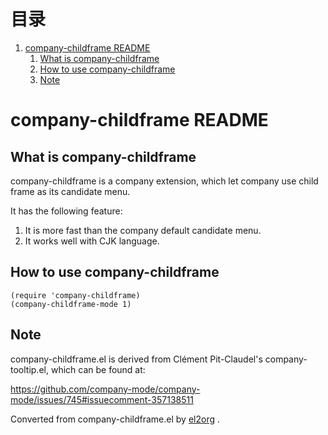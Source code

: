 
# &#30446;&#24405;

1.  [company-childframe README](#org6ec9166)
    1.  [What is company-childframe](#org7a2fc02)
    2.  [How to use company-childframe](#org7a4c1da)
    3.  [Note](#orge83cf25)


<a id="org6ec9166"></a>

# company-childframe README


<a id="org7a2fc02"></a>

## What is company-childframe

company-childframe is a company extension, which let company use
child frame as its candidate menu.

It has the following feature:

1.  It is more fast than the company default candidate menu.
2.  It works well with CJK language.


<a id="org7a4c1da"></a>

## How to use company-childframe

    (require 'company-childframe)
    (company-childframe-mode 1)


<a id="orge83cf25"></a>

## Note

company-childframe.el is derived from Clément Pit-Claudel's
company-tooltip.el, which can be found at:

<https://github.com/company-mode/company-mode/issues/745#issuecomment-357138511>



Converted from company-childframe.el by [el2org](https://github.com/tumashu/el2org) .